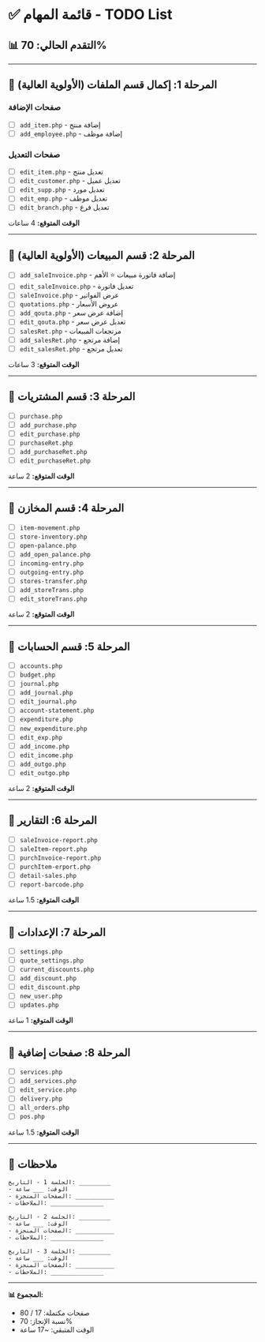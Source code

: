 # ✅ قائمة المهام - TODO List

## 📊 التقدم الحالي: 70%

---

## 🎯 المرحلة 1: إكمال قسم الملفات (الأولوية العالية)

### صفحات الإضافة

- [ ] `add_item.php` - إضافة منتج
- [ ] `add_employee.php` - إضافة موظف

### صفحات التعديل

- [ ] `edit_item.php` - تعديل منتج
- [ ] `edit_customer.php` - تعديل عميل
- [ ] `edit_supp.php` - تعديل مورد
- [ ] `edit_emp.php` - تعديل موظف
- [ ] `edit_branch.php` - تعديل فرع

**الوقت المتوقع:** 4 ساعات

---

## 🎯 المرحلة 2: قسم المبيعات (الأولوية العالية)

- [ ] `add_saleInvoice.php` - إضافة فاتورة مبيعات ⭐ الأهم
- [ ] `edit_saleInvoice.php` - تعديل فاتورة
- [ ] `saleInvoice.php` - عرض الفواتير
- [ ] `quotations.php` - عروض الأسعار
- [ ] `add_qouta.php` - إضافة عرض سعر
- [ ] `edit_qouta.php` - تعديل عرض سعر
- [ ] `salesRet.php` - مرتجعات المبيعات
- [ ] `add_salesRet.php` - إضافة مرتجع
- [ ] `edit_salesRet.php` - تعديل مرتجع

**الوقت المتوقع:** 3 ساعات

---

## 🎯 المرحلة 3: قسم المشتريات

- [ ] `purchase.php`
- [ ] `add_purchase.php`
- [ ] `edit_purchase.php`
- [ ] `purchaseRet.php`
- [ ] `add_purchaseRet.php`
- [ ] `edit_purchaseRet.php`

**الوقت المتوقع:** 2 ساعة

---

## 🎯 المرحلة 4: قسم المخازن

- [ ] `item-movement.php`
- [ ] `store-inventory.php`
- [ ] `open-palance.php`
- [ ] `add_open_palance.php`
- [ ] `incoming-entry.php`
- [ ] `outgoing-entry.php`
- [ ] `stores-transfer.php`
- [ ] `add_storeTrans.php`
- [ ] `edit_storeTrans.php`

**الوقت المتوقع:** 2 ساعة

---

## 🎯 المرحلة 5: قسم الحسابات

- [ ] `accounts.php`
- [ ] `budget.php`
- [ ] `journal.php`
- [ ] `add_journal.php`
- [ ] `edit_journal.php`
- [ ] `account-statement.php`
- [ ] `expenditure.php`
- [ ] `new_expenditure.php`
- [ ] `edit_exp.php`
- [ ] `add_income.php`
- [ ] `edit_income.php`
- [ ] `add_outgo.php`
- [ ] `edit_outgo.php`

**الوقت المتوقع:** 2 ساعة

---

## 🎯 المرحلة 6: التقارير

- [ ] `saleInvoice-report.php`
- [ ] `saleItem-report.php`
- [ ] `purchInvoice-report.php`
- [ ] `purchItem-erport.php`
- [ ] `detail-sales.php`
- [ ] `report-barcode.php`

**الوقت المتوقع:** 1.5 ساعة

---

## 🎯 المرحلة 7: الإعدادات

- [ ] `settings.php`
- [ ] `quote_settings.php`
- [ ] `current_discounts.php`
- [ ] `add_discount.php`
- [ ] `edit_discount.php`
- [ ] `new_user.php`
- [ ] `updates.php`

**الوقت المتوقع:** 1 ساعة

---

## 🎯 المرحلة 8: صفحات إضافية

- [ ] `services.php`
- [ ] `add_services.php`
- [ ] `edit_service.php`
- [ ] `delivery.php`
- [ ] `all_orders.php`
- [ ] `pos.php`

**الوقت المتوقع:** 1.5 ساعة

---

## 📝 ملاحظات

```
الجلسة 1 - التاريخ: _________
- الوقت: ___ ساعة
- الصفحات المنجزة: ___________
- الملاحظات: _______________

الجلسة 2 - التاريخ: _________
- الوقت: ___ ساعة
- الصفحات المنجزة: ___________
- الملاحظات: _______________

الجلسة 3 - التاريخ: _________
- الوقت: ___ ساعة
- الصفحات المنجزة: ___________
- الملاحظات: _______________
```

---

**📊 المجموع:**

- صفحات مكتملة: 17 / 80
- نسبة الإنجاز: 70%
- الوقت المتبقي: ~17 ساعة
